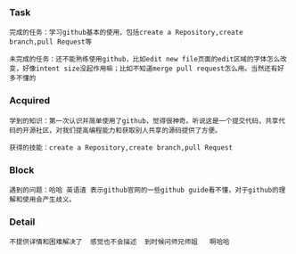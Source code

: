 ### Task


    完成的任务：学习github基本的使用，包括create a Repository,create branch,pull Request等
    
    未完成的任务：还不能熟练使用github，比如edit new file页面的edit区域的字体怎么改变，好像intent size没起作用嘛；比如不知道merge pull request怎么用。当然还有好多不懂的
    
### Acquired

    学到的知识：第一次认识并简单使用了github，觉得很神奇。听说这是一个提交代码，共享代码的开源社区，对我们提高编程能力和获取别人共享的源码提供了方便。
    
    获得的技能：create a Repository,create branch,pull Request
    
### Block

    遇到的问题：哈哈 英语渣 表示github官网的一些github guide看不懂，对于github的理解和使用会产生歧义。
    
### Detail

    不提供详情和困难解决了  感觉也不会描述  到时候问师兄师姐   啊哈哈
